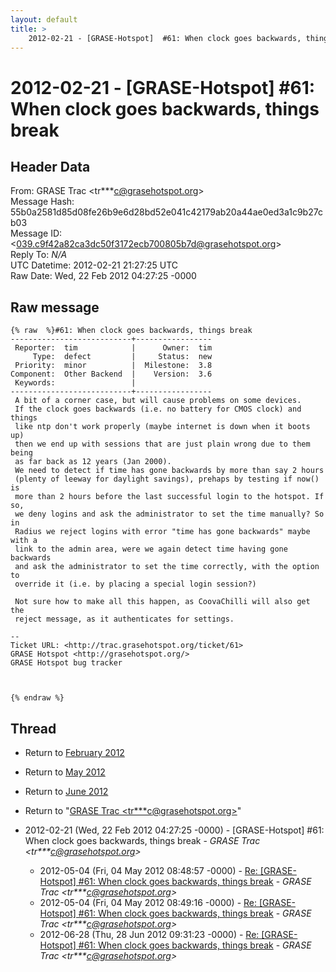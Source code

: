 ```yaml
---
layout: default
title: >
    2012-02-21 - [GRASE-Hotspot]  #61: When clock goes backwards, things break
---
```


# 2012-02-21 - [GRASE-Hotspot]  #61: When clock goes backwards, things break

## Header Data

From: GRASE Trac \<tr***c@grasehotspot.org\><br>
Message Hash: 55b0a2581d85d08fe26b9e6d28bd52e041c42179ab20a44ae0ed3a1c9b27cb03<br>
Message ID: \<039.c9f42a82ca3dc50f3172ecb700805b7d@grasehotspot.org\><br>
Reply To: _N/A_<br>
UTC Datetime: 2012-02-21 21:27:25 UTC<br>
Raw Date: Wed, 22 Feb 2012 04:27:25 -0000<br>

## Raw message

```
{% raw  %}#61: When clock goes backwards, things break
---------------------------+-----------------
 Reporter:  tim            |      Owner:  tim
     Type:  defect         |     Status:  new
 Priority:  minor          |  Milestone:  3.8
Component:  Other Backend  |    Version:  3.6
 Keywords:                 |
---------------------------+-----------------
 A bit of a corner case, but will cause problems on some devices.
 If the clock goes backwards (i.e. no battery for CMOS clock) and things
 like ntp don't work properly (maybe internet is down when it boots up)
 then we end up with sessions that are just plain wrong due to them being
 as far back as 12 years (Jan 2000).
 We need to detect if time has gone backwards by more than say 2 hours
 (plenty of leeway for daylight savings), prehaps by testing if now() is
 more than 2 hours before the last successful login to the hotspot. If so,
 we deny logins and ask the administrator to set the time manually? So in
 Radius we reject logins with error "time has gone backwards" maybe with a
 link to the admin area, were we again detect time having gone backwards
 and ask the administrator to set the time correctly, with the option to
 override it (i.e. by placing a special login session?)

 Not sure how to make all this happen, as CoovaChilli will also get the
 reject message, as it authenticates for settings.

-- 
Ticket URL: <http://trac.grasehotspot.org/ticket/61>
GRASE Hotspot <http://grasehotspot.org/>
GRASE Hotspot bug tracker



{% endraw %}
```

## Thread

+ Return to [February 2012](/archive/2012/02)
+ Return to [May 2012](/archive/2012/05)
+ Return to [June 2012](/archive/2012/06)

+ Return to "[GRASE Trac <tr***c<span>@</span>grasehotspot.org>](/authors/tr___c_at_grasehotspot_org)"

+ 2012-02-21 (Wed, 22 Feb 2012 04:27:25 -0000) - [GRASE-Hotspot]  #61: When clock goes backwards, things break - _GRASE Trac \<tr***c@grasehotspot.org\>_
  + 2012-05-04 (Fri, 04 May 2012 08:48:57 -0000) - [Re: [GRASE-Hotspot] #61: When clock goes backwards, things break](/archive/2012/05/0558af4f4341140489c5b08e97d02e71ca45d9eb3c46d6721155642302aeee59) - _GRASE Trac \<tr***c@grasehotspot.org\>_
  + 2012-05-04 (Fri, 04 May 2012 08:49:16 -0000) - [Re: [GRASE-Hotspot] #61: When clock goes backwards, things break](/archive/2012/05/11046efad0911959a153bba4ab128312ee1216975dd81139360745a22b48a829) - _GRASE Trac \<tr***c@grasehotspot.org\>_
  + 2012-06-28 (Thu, 28 Jun 2012 09:31:23 -0000) - [Re: [GRASE-Hotspot] #61: When clock goes backwards, things break](/archive/2012/06/431be5ecbaa85147b50c93d522facbfbcecfe4dd25c6976bab7753852b34703c) - _GRASE Trac \<tr***c@grasehotspot.org\>_

